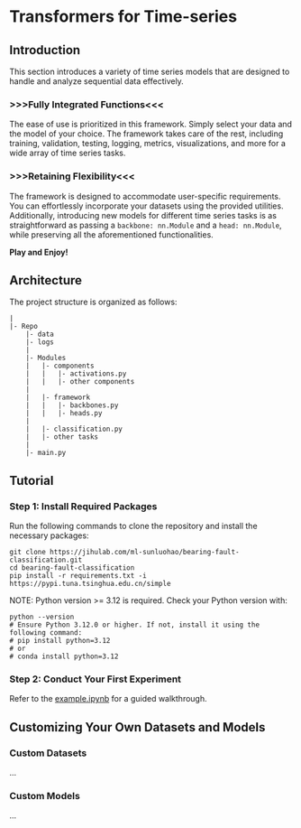 # Transformers for Time-series

## Introduction

This section introduces a variety of time series models that are designed to handle and analyze sequential data effectively.

### >>>Fully Integrated Functions<<<

The ease of use is prioritized in this framework. Simply select your data and the model of your choice. The framework takes care of the rest, including training, validation, testing, logging, metrics, visualizations, and more for a wide array of time series tasks.

### >>>Retaining Flexibility<<<

The framework is designed to accommodate user-specific requirements. You can effortlessly incorporate your datasets using the provided utilities. Additionally, introducing new models for different time series tasks is as straightforward as passing a `backbone: nn.Module` and a `head: nn.Module`, while preserving all the aforementioned functionalities.

**Play and Enjoy!**

## Architecture

The project structure is organized as follows:

```
|
|- Repo
    |- data
    |- logs
    |
    |- Modules
    |   |- components
    |   |   |- activations.py
    |   |   |- other components
    |
    |   |- framework
    |   |   |- backbones.py
    |   |   |- heads.py
    |
    |   |- classification.py
    |   |- other tasks
    |
    |- main.py
```

## Tutorial

### Step 1: Install Required Packages

Run the following commands to clone the repository and install the necessary packages:

```shell
git clone https://jihulab.com/ml-sunluohao/bearing-fault-classification.git
cd bearing-fault-classification
pip install -r requirements.txt -i https://pypi.tuna.tsinghua.edu.cn/simple
```

NOTE: Python version >= 3.12 is required. Check your Python version with:

```shell
python --version
# Ensure Python 3.12.0 or higher. If not, install it using the following command:
# pip install python=3.12
# or
# conda install python=3.12
```

### Step 2: Conduct Your First Experiment

Refer to the [example.ipynb](example.ipynb) for a guided walkthrough.

## Customizing Your Own Datasets and Models

### Custom Datasets

...

### Custom Models

...